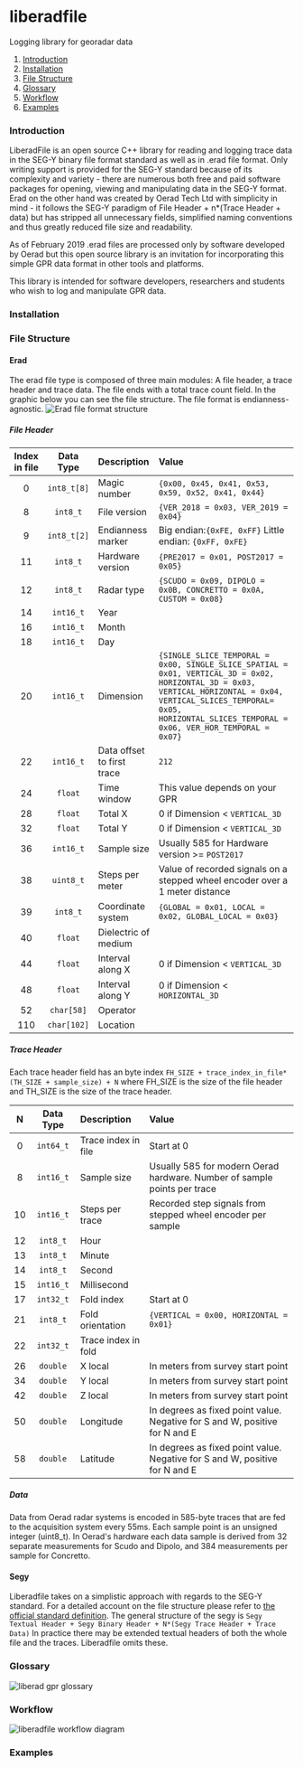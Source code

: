 # liberadfile
Logging library for georadar data 

1.  [Introduction](#introduction)
2.  [Installation](#installation)
3.  [File Structure](#file-structure)
4.  [Glossary](#glossary)
5.  [Workflow](#workflow)
6.  [Examples](#examples)

### Introduction
LiberadFile is an open source C++ library for reading and logging trace data in the SEG-Y binary file format standard as well as in .erad file format. Only writing support is provided for the SEG-Y standard because of its complexity and variety - there are numerous both free and paid software packages for opening, viewing and manipulating data in the SEG-Y format. Erad on the other hand was created by Oerad Tech Ltd with simplicity in mind - it follows the SEG-Y paradigm of File Header + n*(Trace Header + data) but has stripped all unnecessary fields, simplified naming conventions and thus greatly reduced file size and readability. 

As of February 2019 .erad files are processed only by software developed by Oerad but this open source library is an invitation for incorporating this simple GPR data format in other tools and platforms.

This library is intended for software developers, researchers and students who wish to log and manipulate GPR data.


### Installation


### File Structure

#### Erad
The erad file type is composed of three main modules: A file header, a trace header and trace data. The file ends with a total trace count field. In the graphic below you can see the file structure. The file format is endianness-agnostic.
![Erad file format structure](https://i.imgur.com/KTs4cgE.png)

##### File Header

|Index in file  | Data Type  | Description                        | Value
|    :---:      |     :---:  |:-----                              | :-------- 
|     0         |`int8_t[8]` | Magic number                       | `{0x00, 0x45, 0x41, 0x53, 0x59, 0x52, 0x41, 0x44}`
|     8         |`int8_t`    | File version                       | `{VER_2018 = 0x03, VER_2019 = 0x04}`
|     9         |`int8_t[2]` | Endianness marker                  | Big endian:`{0xFE, 0xFF}` Little endian: `{0xFF, 0xFE}`
|     11        |`int8_t`    | Hardware version                   | `{PRE2017 = 0x01, POST2017 = 0x05}`
|     12        |`int8_t`    | Radar type                         |`{SCUDO = 0x09, DIPOLO = 0x0B, CONCRETTO = 0x0A, CUSTOM = 0x08}`
|     14        |`int16_t`   | Year                               |
|     16        |`int16_t`   | Month                              |
|     18        |`int16_t`   | Day                                |
|     20        |`int16_t`   | Dimension                          |`{SINGLE_SLICE_TEMPORAL = 0x00, SINGLE_SLICE_SPATIAL = 0x01, VERTICAL_3D = 0x02, HORIZONTAL_3D = 0x03, VERTICAL_HORIZONTAL = 0x04, VERTICAL_SLICES_TEMPORAL= 0x05, HORIZONTAL_SLICES_TEMPORAL = 0x06, VER_HOR_TEMPORAL = 0x07}`
|     22        |`int16_t`   | Data offset to first trace         | `212`
|     24        |`float`     | Time window                        | This value depends on your GPR
|     28        |`float`     | Total X                            | 0 if Dimension < `VERTICAL_3D`
|     32        |`float`     | Total Y                            | 0 if Dimension < `VERTICAL_3D`
|     36        |`int16_t`   | Sample size                        | Usually 585 for Hardware version >= `POST2017`
|     38        |`uint8_t`   | Steps per meter                    | Value of recorded signals on a stepped wheel encoder over a 1 meter distance
|     39        |`int8_t`    | Coordinate system                  |`{GLOBAL = 0x01, LOCAL = 0x02, GLOBAL_LOCAL = 0x03}`
|     40        |`float`     | Dielectric of medium               | 
|     44        |`float`     | Interval along X                   | 0 if Dimension < `VERTICAL_3D` || Dimension == `HORIZONTAL_3D`
|     48        |`float`     | Interval along Y                   | 0 if Dimension < `HORIZONTAL_3D`
|     52        |`char[58]`  | Operator                           |
|     110       |`char[102]` | Location                           |


##### Trace Header
Each trace header field has an byte index `FH_SIZE + trace_index_in_file*(TH_SIZE + sample_size) + N` where FH_SIZE is the size of the file header and TH_SIZE is the size of the trace header.

| N             | Data Type  | Description                        | Value
|    :---:      |     :---:  |:-----                              | :-------- 
|     0         |`int64_t`   | Trace index in file                | Start at 0 
|     8         |`int16_t`   | Sample size                        | Usually 585 for modern Oerad hardware. Number of sample points per trace 
|     10        |`int16_t`   | Steps per trace                    | Recorded step signals from stepped wheel encoder per sample
|     12        |`int8_t`    | Hour                               |
|     13        |`int8_t`    | Minute                             |
|     14        |`int8_t`    | Second                             |
|     15        |`int16_t`   | Millisecond                        | 
|     17        |`int32_t`   | Fold index                         | Start at 0
|     21        |`int8_t`    | Fold orientation                   | `{VERTICAL = 0x00, HORIZONTAL = 0x01}`
|     22        |`int32_t`   | Trace index in fold                |
|     26        |`double`    | X local                            | In meters from survey start point
|     34        |`double`    | Y local                            | In meters from survey start point
|     42        |`double`    | Z local                            | In meters from survey start point
|     50        |`double`    | Longitude                          | In degrees as fixed point value. Negative for S and W, positive for N and E
|     58        |`double`    | Latitude                           | In degrees as fixed point value. Negative for S and W, positive for N and E

##### Data
Data from Oerad radar systems is encoded in 585-byte traces that are fed to the acquisition system every 55ms. Each sample point is an unsigned integer (uint8_t). In Oerad's hardware each data sample is derived from 32 separate measurements for Scudo and Dipolo, and 384 measurements per sample for Concretto. 

#### Segy
Liberadfile takes on a simplistic approach with regards to the SEG-Y standard. For a detailed account on the file structure please refer to [the official standard definition](https://seg.org/Portals/0/SEG/News%20and%20Resources/Technical%20Standards/seg_y_rev2_0-mar2017.pdf). The general structure of the segy is
    `Segy Textual Header + Segy Binary Header + N*(Segy Trace Header + Trace Data)`
In practice there may be extended textual headers of both the whole file and the traces. Liberadfile omits these.


### Glossary

![liberad gpr glossary](https://i.imgur.com/ujKHVlO.jpg)



### Workflow
![liberadfile workflow diagram](https://i.imgur.com/YWUhj0G.png)


### Examples 
